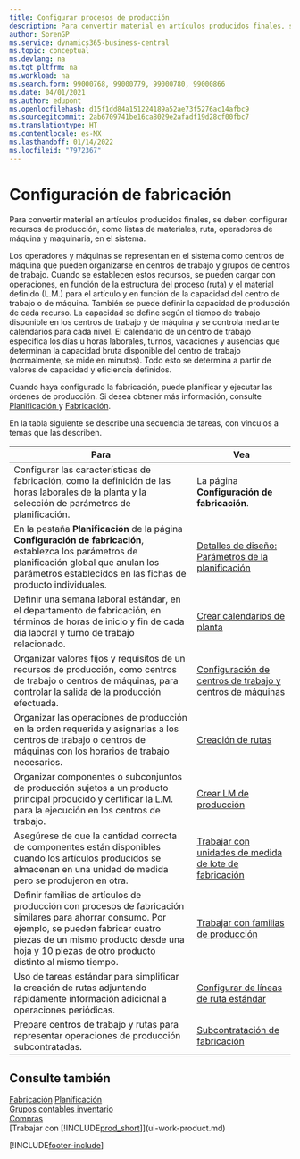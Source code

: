 ```yaml
---
title: Configurar procesos de producción
description: Para convertir material en artículos producidos finales, se deben configurar recursos de producción, como listas de materiales, ruta, operadores de máquina y maquinaria, en el sistema.
author: SorenGP
ms.service: dynamics365-business-central
ms.topic: conceptual
ms.devlang: na
ms.tgt_pltfrm: na
ms.workload: na
ms.search.form: 99000768, 99000779, 99000780, 99000866
ms.date: 04/01/2021
ms.author: edupont
ms.openlocfilehash: d15f1dd84a151224189a52ae73f5276ac14afbc9
ms.sourcegitcommit: 2ab6709741be16ca8029e2afadf19d28cf00fbc7
ms.translationtype: HT
ms.contentlocale: es-MX
ms.lasthandoff: 01/14/2022
ms.locfileid: "7972367"
---
```

# <a name="setting-up-manufacturing"></a>Configuración de fabricación

Para convertir material en artículos producidos finales, se deben configurar recursos de producción, como listas de materiales, ruta, operadores de máquina y maquinaria, en el sistema.

Los operadores y máquinas se representan en el sistema como centros de máquina que pueden organizarse en centros de trabajo y grupos de centros de trabajo. Cuando se establecen estos recursos, se pueden cargar con operaciones, en función de la estructura del proceso (ruta) y el material definido (L.M.) para el artículo y en función de la capacidad del centro de trabajo o de máquina. También se puede definir la capacidad de producción de cada recurso. La capacidad se define según el tiempo de trabajo disponible en los centros de trabajo y de máquina y se controla mediante calendarios para cada nivel. El calendario de un centro de trabajo especifica los días u horas laborales, turnos, vacaciones y ausencias que determinan la capacidad bruta disponible del centro de trabajo (normalmente, se mide en minutos). Todo esto se determina a partir de valores de capacidad y eficiencia definidos.  

Cuando haya configurado la fabricación, puede planificar y ejecutar las órdenes de producción. Si desea obtener más información, consulte [Planificación ](production-planning.md) y [Fabricación](production-manage-manufacturing.md).  



 En la tabla siguiente se describe una secuencia de tareas, con vínculos a temas que las describen.   

|**Para**|**Vea**|  
|------------|-------------|  
|Configurar las características de fabricación, como la definición de las horas laborales de la planta y la selección de parámetros de planificación.|La página **Configuración de fabricación**.|
|En la pestaña **Planificación** de la página **Configuración de fabricación**, establezca los parámetros de planificación global que anulan los parámetros establecidos en las fichas de producto individuales.|[Detalles de diseño: Parámetros de la planificación](design-details-planning-parameters.md)|
|Definir una semana laboral estándar, en el departamento de fabricación, en términos de horas de inicio y fin de cada día laboral y turno de trabajo relacionado.|[Crear calendarios de planta](production-how-to-create-work-center-calendars.md)|  
|Organizar valores fijos y requisitos de un recursos de producción, como centros de trabajo o centros de máquinas, para controlar la salida de la producción efectuada.|[Configuración de centros de trabajo y centros de máquinas](production-how-to-set-up-work-and-machine-centers.md)|
|Organizar las operaciones de producción en la orden requerida y asignarlas a los centros de trabajo o centros de máquinas con los horarios de trabajo necesarios.|[Creación de rutas](production-how-to-create-routings.md)|
|Organizar componentes o subconjuntos de producción sujetos a un producto principal producido y certificar la L.M. para la ejecución en los centros de trabajo.|[Crear LM de producción](production-how-to-create-production-boms.md)|
|Asegúrese de que la cantidad correcta de componentes están disponibles cuando los artículos producidos se almacenan en una unidad de medida pero se produjeron en otra.|[Trabajar con unidades de medida de lote de fabricación](production-how-to-use-the-manufacturing-batch-unit-of-measure.md)|  
|Definir familias de artículos de producción con procesos de fabricación similares para ahorrar consumo. Por ejemplo, se pueden fabricar cuatro piezas de un mismo producto desde una hoja y 10 piezas de otro producto distinto al mismo tiempo.|[Trabajar con familias de producción](production-how-work-family.md)|
|Uso de tareas estándar para simplificar la creación de rutas adjuntando rápidamente información adicional a operaciones periódicas.|[Configurar de líneas de ruta estándar](production-how-set-up-standard-routing-lines.md)|  
|Prepare centros de trabajo y rutas para representar operaciones de producción subcontratadas.|[Subcontratación de fabricación](production-how-to-subcontract-manufacturing.md)|  

## <a name="see-also"></a>Consulte también
[Fabricación](production-manage-manufacturing.md)
[Planificación](production-planning.md)   
[Grupos contables inventario](inventory-manage-inventory.md)  
[Compras](purchasing-manage-purchasing.md)  
[Trabajar con [!INCLUDE[prod_short](includes/prod_short.md)]](ui-work-product.md)


[!INCLUDE[footer-include](includes/footer-banner.md)]